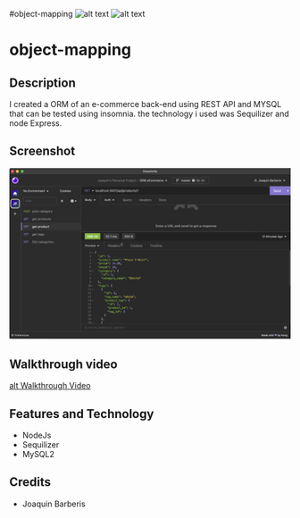 #object-mapping 
![alt text](https://img.shields.io/badge/License-GPLv2-brightgreen)
![alt text](https://img.shields.io/badge/Ver.-1.0.0-blue)
# object-mapping 

## Description
I created a ORM of an e-commerce back-end using REST API and MYSQL that can be tested using insomnia. the technology i used was Sequilizer and  node Express.
## Screenshot

![alt screenshot](https://github.com/jbarberisv/object-relational-mapping-jbv/blob/main/Develop/assets/img/insomnia%20ss.png?raw=true)
## Walkthrough video

[alt Walkthrough Video](https://drive.google.com/file/d/1GhzzFufiak9JJ5VJvCJmCDytP5_jB_tL/view)

## Features and Technology

- NodeJs
- Sequilizer
- MySQL2


## Credits

* Joaquin Barberis
